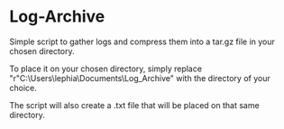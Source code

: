 # Log-Archive

Simple script to gather logs and compress them into a tar.gz file in your chosen directory.

To place it on your chosen directory, simply replace "r"C:\Users\lephia\Documents\Log_Archive" with the directory of your choice.

The script will also create a .txt file that will be placed on that same directory.